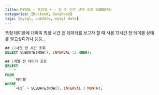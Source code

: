 ```yaml
---
title: MYSQL - 특정일 + - 일 수 이전 상태 조회 SUBDATE
categories: [Backend, Database]
tags: [mysql, subdate, mysql date]
---
```



특정 테이블에 대하여 특정 시간 전 데이터를 보고자 할 때 사용.12시간 전 테이블 상태를 알고싶다거나 등등..

```sql
## 12시간 전 시간 조회
SELECT SUBDATE(NOW(), INTERVAL 12 HOUR);

## 1개월 전 데이터 조회
SELECT
    *
FROM
    `테이블`
WHERE
    `시간` > SUBDATE(NOW(), INTERVAL 1 MONTH);
```
